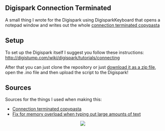 ## Digispark Connection Terminated
A small thing I wrote for the Digispark using DigisparkKeyboard that opens a notepad window and writes out the whole [connection terminated copypasta](https://www.reddit.com/r/copypasta/comments/kcd9qp/connection_terminated/)

## Setup
To set up the Digispark itself I suggest you follow these instructions:
http://digistump.com/wiki/digispark/tutorials/connecting

After that you can just clone the repository or just [download it as a zip file](https://github.com/Madasish/digispark-connection-terminated.git), open the .ino file and then upload the script to the Digispark! 

## Sources
Sources for the things I used when making this:
 
 - [Connection terminated copypasta](https://www.reddit.com/r/copypasta/comments/kcd9qp/connection_terminated/)
 - [Fix for memory overload when typing out large amounts of text](http://digistump.com/board/index.php?topic=2554.0)

<p align="center">
<img src="https://komarev.com/ghpvc/?username=Madasish&color=ff88b5">
</p>

